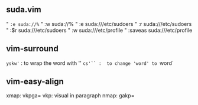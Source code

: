 ## suda.vim
" `:e suda://%`
" :w suda://%
" :e suda:///etc/sudoers
" :r suda:///etc/sudoers
" :$r suda:///etc/sudoers
" :w suda:///etc/profile
" :saveas suda:///etc/profile

## vim-surround
`yskw'`
  :  to wrap the word with ''
`cs'``
  :  to change 'word' to `word`

## vim-easy-align
xmap:
  vkpga=
    vkp: visual in paragraph
nmap:
  gakp=
